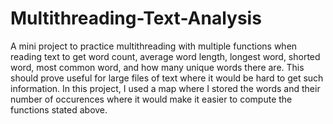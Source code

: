 # Multithreading-Text-Analysis
A mini project to practice multithreading with multiple functions when reading text to get word count, average word length, longest word, shorted word, most common word, and how many unique words there are. This should prove useful for large files of text where it would be hard to get such information. In this project, I used a map where I stored the words and their number of occurences where it would make it easier to compute the functions stated above.
